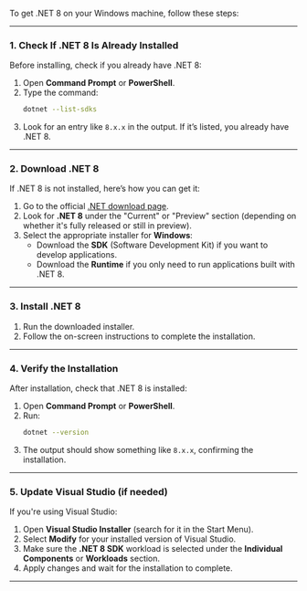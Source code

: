 To get .NET 8 on your Windows machine, follow these steps:

---

### **1. Check If .NET 8 Is Already Installed**
Before installing, check if you already have .NET 8:
1. Open **Command Prompt** or **PowerShell**.
2. Type the command:
   ```bash
   dotnet --list-sdks
   ```
3. Look for an entry like `8.x.x` in the output. If it’s listed, you already have .NET 8.

---

### **2. Download .NET 8**
If .NET 8 is not installed, here’s how you can get it:
1. Go to the official [.NET download page](https://dotnet.microsoft.com/download).
2. Look for **.NET 8** under the "Current" or "Preview" section (depending on whether it's fully released or still in preview).
3. Select the appropriate installer for **Windows**:
   - Download the **SDK** (Software Development Kit) if you want to develop applications.
   - Download the **Runtime** if you only need to run applications built with .NET 8.

---

### **3. Install .NET 8**
1. Run the downloaded installer.
2. Follow the on-screen instructions to complete the installation.

---

### **4. Verify the Installation**
After installation, check that .NET 8 is installed:
1. Open **Command Prompt** or **PowerShell**.
2. Run:
   ```bash
   dotnet --version
   ```
3. The output should show something like `8.x.x`, confirming the installation.

---

### **5. Update Visual Studio (if needed)**
If you're using Visual Studio:
1. Open **Visual Studio Installer** (search for it in the Start Menu).
2. Select **Modify** for your installed version of Visual Studio.
3. Make sure the **.NET 8 SDK** workload is selected under the **Individual Components** or **Workloads** section.
4. Apply changes and wait for the installation to complete.

---

